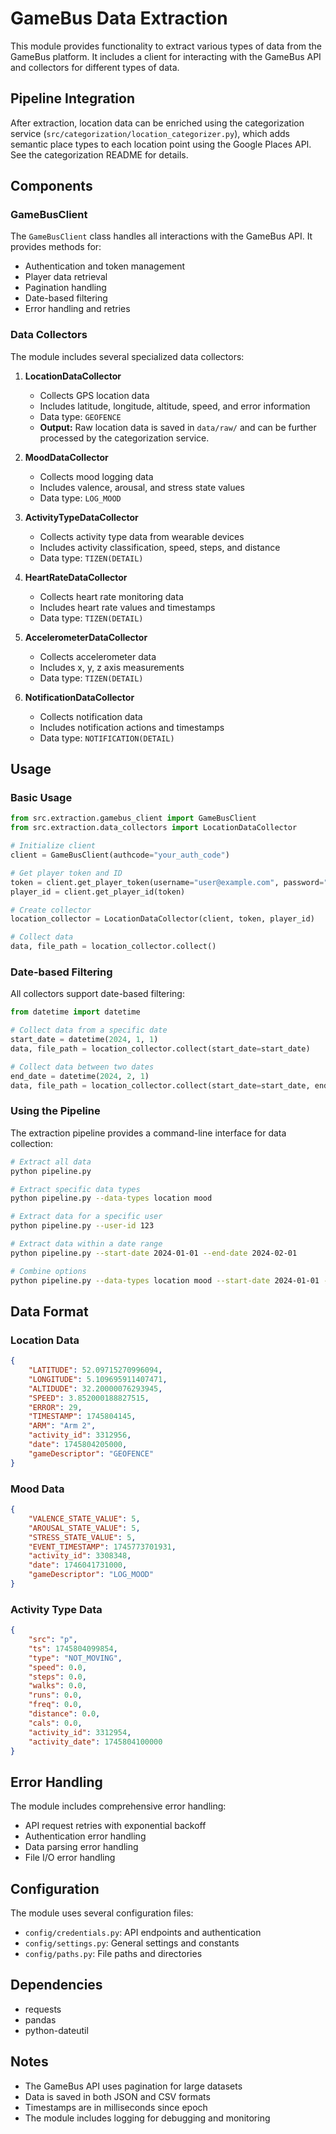 # GameBus Data Extraction

This module provides functionality to extract various types of data from the GameBus platform. It includes a client for interacting with the GameBus API and collectors for different types of data.

## Pipeline Integration

After extraction, location data can be enriched using the categorization service (`src/categorization/location_categorizer.py`), which adds semantic place types to each location point using the Google Places API. See the categorization README for details.

## Components

### GameBusClient

The `GameBusClient` class handles all interactions with the GameBus API. It provides methods for:
- Authentication and token management
- Player data retrieval
- Pagination handling
- Date-based filtering
- Error handling and retries

### Data Collectors

The module includes several specialized data collectors:

1. **LocationDataCollector**
   - Collects GPS location data
   - Includes latitude, longitude, altitude, speed, and error information
   - Data type: `GEOFENCE`
   - **Output:** Raw location data is saved in `data/raw/` and can be further processed by the categorization service.

2. **MoodDataCollector**
   - Collects mood logging data
   - Includes valence, arousal, and stress state values
   - Data type: `LOG_MOOD`

3. **ActivityTypeDataCollector**
   - Collects activity type data from wearable devices
   - Includes activity classification, speed, steps, and distance
   - Data type: `TIZEN(DETAIL)`

4. **HeartRateDataCollector**
   - Collects heart rate monitoring data
   - Includes heart rate values and timestamps
   - Data type: `TIZEN(DETAIL)`

5. **AccelerometerDataCollector**
   - Collects accelerometer data
   - Includes x, y, z axis measurements
   - Data type: `TIZEN(DETAIL)`

6. **NotificationDataCollector**
   - Collects notification data
   - Includes notification actions and timestamps
   - Data type: `NOTIFICATION(DETAIL)`

## Usage

### Basic Usage

```python
from src.extraction.gamebus_client import GameBusClient
from src.extraction.data_collectors import LocationDataCollector

# Initialize client
client = GameBusClient(authcode="your_auth_code")

# Get player token and ID
token = client.get_player_token(username="user@example.com", password="password")
player_id = client.get_player_id(token)

# Create collector
location_collector = LocationDataCollector(client, token, player_id)

# Collect data
data, file_path = location_collector.collect()
```

### Date-based Filtering

All collectors support date-based filtering:

```python
from datetime import datetime

# Collect data from a specific date
start_date = datetime(2024, 1, 1)
data, file_path = location_collector.collect(start_date=start_date)

# Collect data between two dates
end_date = datetime(2024, 2, 1)
data, file_path = location_collector.collect(start_date=start_date, end_date=end_date)
```

### Using the Pipeline

The extraction pipeline provides a command-line interface for data collection:

```bash
# Extract all data
python pipeline.py

# Extract specific data types
python pipeline.py --data-types location mood

# Extract data for a specific user
python pipeline.py --user-id 123

# Extract data within a date range
python pipeline.py --start-date 2024-01-01 --end-date 2024-02-01

# Combine options
python pipeline.py --data-types location mood --start-date 2024-01-01 --user-id 123
```

## Data Format

### Location Data
```json
{
    "LATITUDE": 52.09715270996094,
    "LONGITUDE": 5.109695911407471,
    "ALTIDUDE": 32.20000076293945,
    "SPEED": 3.852000188827515,
    "ERROR": 29,
    "TIMESTAMP": 1745804145,
    "ARM": "Arm 2",
    "activity_id": 3312956,
    "date": 1745804205000,
    "gameDescriptor": "GEOFENCE"
}
```

### Mood Data
```json
{
    "VALENCE_STATE_VALUE": 5,
    "AROUSAL_STATE_VALUE": 5,
    "STRESS_STATE_VALUE": 5,
    "EVENT_TIMESTAMP": 1745773701931,
    "activity_id": 3308348,
    "date": 1746041731000,
    "gameDescriptor": "LOG_MOOD"
}
```

### Activity Type Data
```json
{
    "src": "p",
    "ts": 1745804099854,
    "type": "NOT_MOVING",
    "speed": 0.0,
    "steps": 0.0,
    "walks": 0.0,
    "runs": 0.0,
    "freq": 0.0,
    "distance": 0.0,
    "cals": 0.0,
    "activity_id": 3312954,
    "activity_date": 1745804100000
}
```

## Error Handling

The module includes comprehensive error handling:
- API request retries with exponential backoff
- Authentication error handling
- Data parsing error handling
- File I/O error handling

## Configuration

The module uses several configuration files:
- `config/credentials.py`: API endpoints and authentication
- `config/settings.py`: General settings and constants
- `config/paths.py`: File paths and directories

## Dependencies

- requests
- pandas
- python-dateutil

## Notes

- The GameBus API uses pagination for large datasets
- Data is saved in both JSON and CSV formats
- Timestamps are in milliseconds since epoch
- The module includes logging for debugging and monitoring 